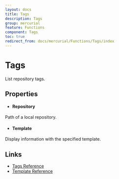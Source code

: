 ```yaml
---
layout: docs
title: Tags
description: Tags
group: mercurial
feature: Functions
component: Tags
toc: true
redirect_from: docs/mercurial/Functions/Tags/index
---
```

Tags
====

List repository tags.

Properties
----------

- #### Repository
Path of a local repository.

- #### Template
Display information with the specified template.

Links
-----
- [Tags Reference](https://www.selenic.com/mercurial/hg.1.html#tags)
- [Template Reference](https://www.selenic.com/mercurial/hg.1.html#templates)
